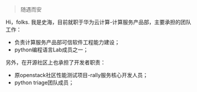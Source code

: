 > 随遇而安

Hi，folks. 我是史海，目前就职于华为云计算-计算服务产品部，主要承担的团队工作：
* 负责计算服务产品部可信软件工程能力建设；
* python编程语言Lab成员之一；

另外，在开源社区上也承担了开发者职责：
* 原openstack社区性能测试项目-rally服务核心开发人员；
* python triage团队成员；
